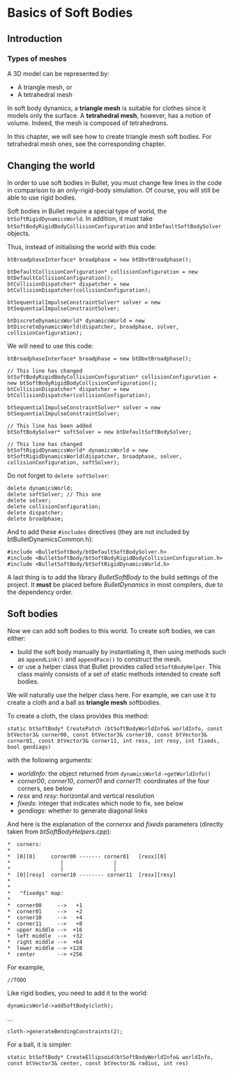 Basics of Soft Bodies
=====================

Introduction
------------

### Types of meshes ###

A 3D model can be represented by:

* A triangle mesh, or
* A tetrahedral mesh

In soft body dynamics, a **triangle mesh** is suitable for clothes since it models only the surface. A **tetrahedral mesh**, however, has a notion of volume. Indeed, the mesh is composed of tetrahedrons.

In this chapter, we will see how to create triangle mesh soft bodies. For tetrahedral mesh ones, see the corresponding chapter.

Changing the world
------------------

In order to use soft bodies in Bullet, you must change few lines in the code in comparison to an only-rigid-body simulation. Of course, you will still be able to use rigid bodies.

Soft bodies in Bullet require a special type of world, the `btSoftRigidDynamicsWorld`. In addition, it must take `btSoftBodyRigidBodyCollisionConfiguration` and `btDefaultSoftBodySolver` objects.

Thus, instead of initialising the world with this code:

	btBroadphaseInterface* broadphase = new btDbvtBroadphase();

    btDefaultCollisionConfiguration* collisionConfiguration = new btDefaultCollisionConfiguration();
    btCollisionDispatcher* dispatcher = new btCollisionDispatcher(collisionConfiguration);

    btSequentialImpulseConstraintSolver* solver = new btSequentialImpulseConstraintSolver;

    btDiscreteDynamicsWorld* dynamicsWorld = new btDiscreteDynamicsWorld(dispatcher, broadphase, solver, collisionConfiguration);


We will need to use this code:

	btBroadphaseInterface* broadphase = new btDbvtBroadphase();

	// This line has changed
    btSoftBodyRigidBodyCollisionConfiguration* collisionConfiguration = new btSoftBodyRigidBodyCollisionConfiguration();
    btCollisionDispatcher* dispatcher = new btCollisionDispatcher(collisionConfiguration);

    btSequentialImpulseConstraintSolver* solver = new btSequentialImpulseConstraintSolver;

    // This line has been added
    btSoftBodySolver* softSolver = new btDefaultSoftBodySolver;

    // This line has changed
    btSoftRigidDynamicsWorld* dynamicsWorld = new btSoftRigidDynamicsWorld(dispatcher, broadphase, solver, collisionConfiguration, softSolver);

Do not forget to `delete softSolver`:

	delete dynamicsWorld;
	delete softSolver; // This one
	delete solver;
	delete collisionConfiguration;
	delete dispatcher;
	delete broadphase;

And to add these `#includes` directives (they are not included by btBulletDynamicsCommon.h):

	#include <BulletSoftBody/btDefaultSoftBodySolver.h>
	#include <BulletSoftBody/btSoftBodyRigidBodyCollisionConfiguration.h>
	#include <BulletSoftBody/btSoftRigidDynamicsWorld.h>

A last thing is to add the library *BulletSoftBody* to the build settings of the project. It **must** be placed before *BulletDynamics* in most compilers, due to the dependency order.


Soft bodies
-----------

Now we can add soft bodies to this world. To create soft bodies, we can either:

* build the soft body manually by instantiating it, then using methods such as `appendLink()` and `appendFace()` to construct the mesh.
* or use a helper class that Bullet provides called `btSoftBodyHelper`. This class mainly consists of a set of static methods intended to create soft bodies.

We will naturally use the helper class here. For example, we can use it to create a cloth and a ball as **triangle mesh** softbodies.

To create a cloth, the class provides this method:
	
	static btSoftBody* CreatePatch (btSoftBodyWorldInfo& worldInfo, const btVector3& corner00, const btVector3& corner10, const btVector3& corner01, const btVector3& corner11, int resx, int resy, int fixeds, bool gendiags)

with the following arguments:

* *worldInfo*: the object returned from `dynamicsWorld->getWorldInfo()`
* *corner00*, *corner10*, *corner01* and *corner11*: coordinates of the four corners, see below
* *resx* and *resy*: horizontal and vertical resolution
* *fixeds*: integer that indicates which node to fix, see below
* *gendiags*: whether to generate diagonal links

And here is the explanation of the *cornerxx* and *fixeds* parameters (directly taken from *btSoftBodyHelpers.cpp*):

	*  corners:
	*
	*  [0][0]     corner00 ------- corner01   [resx][0]
	*                |                |
	*                |                |
	*  [0][resy]  corner10 -------- corner11  [resx][resy]
	*
	*
	*   "fixedgs" map:
	*
	*  corner00     -->   +1
	*  corner01     -->   +2
	*  corner10     -->   +4
	*  corner11     -->   +8
	*  upper middle -->  +16
	*  left middle  -->  +32
	*  right middle -->  +64
	*  lower middle --> +128
	*  center       --> +256


For example, 

	//TODO

Like rigid bodies, you need to add it to the world:

	dynamicsWorld->addSoftBody(cloth);

...

	cloth->generateBendingConstraints(2);

For a ball, it is simpler:

	static btSoftBody* CreateEllipsoid(btSoftBodyWorldInfo& worldInfo, const btVector3& center, const btVector3& radius, int res)



